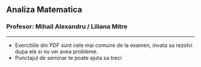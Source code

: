 ## Analiza Matematica
### Profesor: Mihail Alexandru / Liliana Mitre
--------
* Exercitiile din PDF sunt cele mai comune de la examen, invata sa rezolvi dupa ele si nu vei avea probleme.
* Punctajul de seminar te poate ajuta sa treci
